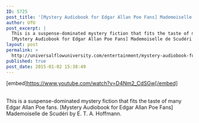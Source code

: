 ```yaml
---
ID: 5725
post_title: '[Mystery Audiobook for Edgar Allan Poe Fans] Mademoiselle de Scudéri by E. T. A. Hoffmann.'
author: UfU
post_excerpt: |
  This is a suspense-dominated mystery fiction that fits the taste of many Edgar Allan Poe fans.
  [Mystery Audiobook for Edgar Allan Poe Fans] Mademoiselle de Scudéri by E. T. A. Hoffmann.
layout: post
permalink: >
  http://universalflowuniversity.com/entertainment/mystery-audiobook-for-edgar-allan-poe-fans-mademoiselle-de-scuderi-by-e-t-a-hoffmann/
published: true
post_date: 2015-01-02 15:38:49
---
```

[embed]https://www.youtube.com/watch?v=D4Nm2_CdSGw[/embed]</br></br>
<p>This is a suspense-dominated mystery fiction that fits the taste of many Edgar Allan Poe fans.
[Mystery Audiobook for Edgar Allan Poe Fans] Mademoiselle de Scudéri by E. T. A. Hoffmann.</p>